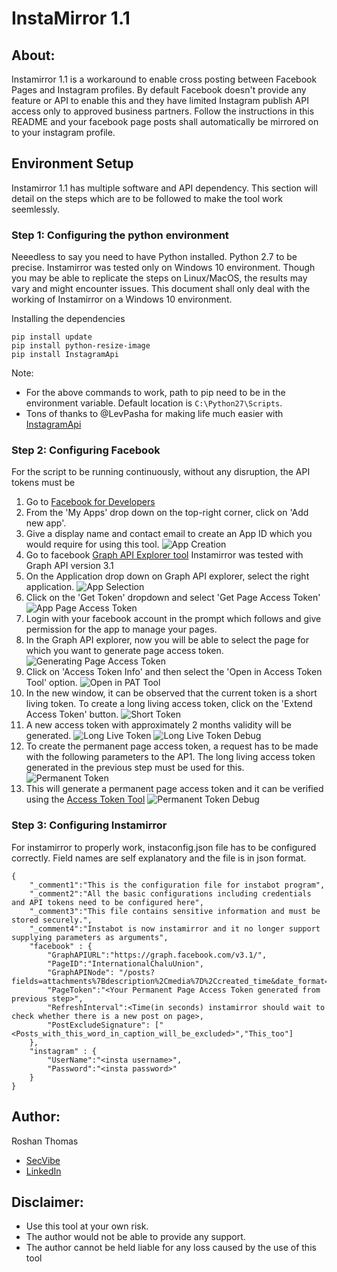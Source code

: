 # InstaMirror 1.1

## About:

Instamirror 1.1 is a workaround to enable cross posting between Facebook Pages and Instagram profiles. By default Facebook doesn't provide any feature or API to enable this and they have limited Instagram publish API access only to approved business partners. Follow the instructions in this README and your facebook page posts shall automatically be mirrored on to your instagram profile.

## Environment Setup

Instamirror 1.1 has multiple software and API dependency. This section will detail on the steps which are to be followed to make the tool work seemlessly. 

### Step 1: Configuring the python environment
Neeedless to say you need to have Python installed. Python 2.7 to be precise. Instamirror was tested only on Windows 10 environment. Though you may be able to replicate the steps on Linux/MacOS, the results may vary and might encounter issues. This document shall only deal with the working of Instamirror on a Windows 10 environment.

Installing the dependencies
```
pip install update
pip install python-resize-image
pip install InstagramApi
```

Note: 
* For the above commands to work, path to pip need to be in the environment variable. Default location is `C:\Python27\Scripts`.
* Tons of thanks to @LevPasha for making life much easier with [InstagramApi](https://github.com/LevPasha/Instagram-API-python)


### Step 2: Configuring Facebook 
For the script to be running continuously, without any disruption, the API tokens must be 

1. Go to [Facebook for Developers](https://developers.facebook.com/)
2. From the 'My Apps' drop down on the top-right corner, click on 'Add new app'.
3. Give a display name and contact email to create an App ID which you would require for using this tool.
![App Creation](https://i.imgur.com/4DWDJfd.png)
4. Go to facebook [Graph API Explorer tool](https://developers.facebook.com/tools/explorer/) Instamirror was tested with Graph API version 3.1
5. On the Application drop down on Graph API explorer, select the right application.
![App Selection](https://i.imgur.com/8eUgBlO.png)
6. Click on the 'Get Token' dropdown and select 'Get Page Access Token'
![App Page Access Token](https://i.imgur.com/8ZgZ3HW.png)
7. Login with your facebook account in the prompt which follows and give permission for the app to manage your pages.
8. In the Graph API explorer, now you will be able to select the page for which you want to generate page access token. 
![Generating Page Access Token](https://i.imgur.com/U91Lu7Y.png)
9. Click on 'Access Token Info' and then select the 'Open in Access Token Tool' option.
![Open in PAT Tool](https://i.imgur.com/zqXYT46.png)
10. In the new window, it can be observed that the current token is a short living token.  To create a long living access token, click on the 'Extend Access Token' button.
![Short Token](https://i.imgur.com/ZfxvoxJ.png)
11. A new access token with approximately 2 months validity will be generated.
![Long Live Token](https://i.imgur.com/kIOSSkW.png)
![Long Live Token Debug](https://i.imgur.com/c3WyxZs.png)
12. To create the permanent page access token, a request has to be made with the following parameters to the AP1. The long living access token generated in the previous step must be used for this.
![Permanent Token](https://i.imgur.com/SdlHwoz.png)
13. This will generate a permanent page access token and it can be verified using the [Access Token Tool](https://developers.facebook.com/tools/debug/accesstoken/)
![Permanent Token Debug](https://i.imgur.com/ymBHCZG.png)

### Step 3: Configuring Instamirror

For instamirror to properly work, instaconfig.json file has to be configured correctly. Field names are self explanatory and the file is in json format.

```
{
	"_comment1":"This is the configuration file for instabot program",
	"_comment2":"All the basic configurations including credentials and API tokens need to be configured here",
	"_comment3":"This file contains sensitive information and must be stored securely.",
	"_comment4":"Instabot is now instamirror and it no longer support supplying parameters as arguments",
	"facebook" : {
		"GraphAPIURL":"https://graph.facebook.com/v3.1/",
		"PageID":"InternationalChaluUnion",
		"GraphAPINode": "/posts?fields=attachments%7Bdescription%2Cmedia%7D%2Ccreated_time&date_format=U&limit=1&access_token=",
		"PageToken":"<Your Permanent Page Access Token generated from previous step>",
		"RefreshInterval":<Time(in seconds) instamirror should wait to check whether there is a new post on page>,
		"PostExcludeSignature": ["<Posts_with_this_word_in_caption_will_be_excluded>","This_too"]
	},
	"instagram" : {
		"UserName":"<insta username>",
		"Password":"<insta password>"
	}
}
```


## Author:

Roshan Thomas
* [SecVibe](https://secvibe.com)
* [LinkedIn](https://www.linkedin.com/in/roshanpty/)

## Disclaimer:
- Use this tool at your own risk. 
- The author would not be able to provide any support.
- The author cannot be held liable for any loss caused by the use of this tool

